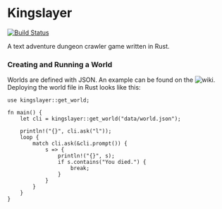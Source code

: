 # Kingslayer

[![Build Status](https://travis-ci.com/Maxgy/kingslayer.svg?branch=master)](https://travis-ci.com/Maxgy/kingslayer)

A text adventure dungeon crawler game written in Rust.

### Creating and Running a World

Worlds are defined with JSON. An example can be found on the ![wiki](https://github.com/Maxgy/kingslayer/wiki/Example-world-JSON-file).  Deploying the world file in Rust looks like this:
```
use kingslayer::get_world;

fn main() {
    let cli = kingslayer::get_world("data/world.json");

    println!("{}", cli.ask("l"));
    loop {
        match cli.ask(&cli.prompt()) {
            s => {
                println!("{}", s);
                if s.contains("You died.") {
                    break;
                }
            }
        }
    }
}
```